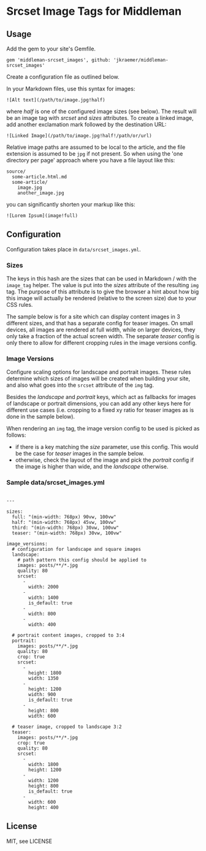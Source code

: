 # Srcset Image Tags for Middleman

## Usage

Add the gem to your site's Gemfile.

~~~~
gem 'middleman-srcset_images', github: 'jkraemer/middleman-srcset_images'
~~~~

Create a configuration file as outlined below.

In your Markdown files, use this syntax for images:

~~~
![Alt text](/path/to/image.jpg!half)
~~~

where _half_ is one of the configured image sizes (see below). The result will
be an image tag with _srcset_ and _sizes_ attributes. To create a linked image,
add another exclamation mark followed by the destination URL:

~~~
![Linked Image](/path/to/image.jpg!half!/path/or/url)
~~~


Relative image paths are assumed to be local to the article, and the file
extension is assumed to be `jpg` if not present. So when using the 'one
directory per page' approach where you have a file layout like this:

~~~
source/
  some-article.html.md
  some-article/
    image.jpg
    another_image.jpg
~~~

you can significantly shorten your markup like this:

~~~
![Lorem Ipsum](image!full)
~~~



## Configuration

Configuration takes place in `data/srcset_images.yml`.

### Sizes

The keys in this hash are the sizes that can be used in Markdown / with the
`image_tag` helper. The value is put into the _sizes_ attribute of the
resulting `img` tag. The purpose of this attribute is to give the browser a hint
about how big this image will actually be rendered (relative to the screen
size) due to your CSS rules.

The sample below is for a site which can display content images in 3
different sizes, and that has a separate config for teaser images. On small
devices, all images are rendered at full width, while on larger devices, they
only take a fraction of the actual screen width. The separate _teaser_ config
is only there to allow for different cropping rules in the image versions
config.

### Image Versions

Configure scaling options for landscape and portrait images. These rules
determine which sizes of images will be created when building your site, and
also what goes into the `srcset` attribute of the `img` tag.

Besides the _landscape_ and _portrait_ keys, which act as fallbacks for images
of landscape or portrait dimensions, you can add any other keys here for
different use cases (i.e. cropping to a fixed xy ratio for teaser images as is
done in the sample below).

When rendering an `img` tag, the image version config to be used is picked as
follows:

- if there is a key matching the _size_ parameter, use this config. This would
  be the case for _teaser_ images in the sample below.
- otherwise, check the layout of the image and pick the _portrait_ config if
  the image is higher than wide, and the _landscape_ otherwise.


### Sample data/srcset\_images.yml

~~~~

---

sizes:
  full: "(min-width: 768px) 90vw, 100vw"
  half: "(min-width: 768px) 45vw, 100vw"
  third: "(min-width: 768px) 30vw, 100vw"
  teaser: "(min-width: 768px) 30vw, 100vw"

image_versions:
  # configuration for landscape and square images
  landscape:
    # path pattern this config should be applied to
    images: posts/**/*.jpg
    quality: 80
    srcset:
      -
        width: 2000
      -
        width: 1400
        is_default: true
      -
        width: 800
      -
        width: 400

  # portrait content images, cropped to 3:4
  portrait:
    images: posts/**/*.jpg
    quality: 80
    crop: true
    srcset:
      -
        height: 1800
        width: 1350
      -
        height: 1200
        width: 900
        is_default: true
      -
        height: 800
        width: 600

  # teaser image, cropped to landscape 3:2
  teaser:
    images: posts/**/*.jpg
    crop: true
    quality: 80
    srcset:
      -
        width: 1800
        height: 1200
      -
        width: 1200
        height: 800
        is_default: true
      -
        width: 600
        height: 400

~~~~

License
-------

MIT, see LICENSE
